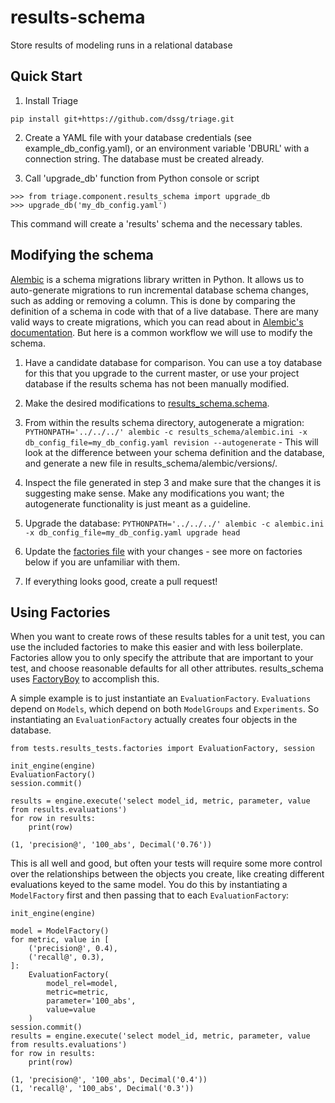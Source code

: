 # results-schema
Store results of modeling runs in a relational database

## Quick Start

1. Install Triage

`pip install git+https://github.com/dssg/triage.git`

2. Create a YAML file with your database credentials (see example_db_config.yaml), or an environment variable 'DBURL' with a connection string. The database must be created already.

3. Call 'upgrade_db' function from Python console or script

```
>>> from triage.component.results_schema import upgrade_db
>>> upgrade_db('my_db_config.yaml')
```

This command will create a 'results' schema and the necessary tables.


## Modifying the schema

[Alembic](http://alembic.zzzcomputing.com/en/latest/tutorial.html) is a schema migrations library written in Python. It allows us to auto-generate migrations to run incremental database schema changes, such as adding or removing a column. This is done by comparing the definition of a schema in code with that of a live database. There are many valid ways to create migrations, which you can read about in [Alembic's documentation](http://alembic.zzzcomputing.com/en/latest/tutorial.html). But here is a common workflow we will use to modify the schema.

1. Have a candidate database for comparison. You can use a toy database for this that you upgrade to the current master, or use your project database if the results schema has not been manually modified.

2. Make the desired modifications to [results_schema.schema](src/triage/component/results_schema/schema.py).

3. From within the results schema directory, autogenerate a migration: `PYTHONPATH='../../../' alembic -c results_schema/alembic.ini -x db_config_file=my_db_config.yaml revision --autogenerate` - This will look at the difference between your schema definition and the database, and generate a new file in results_schema/alembic/versions/.

4. Inspect the file generated in step 3 and make sure that the changes it is suggesting make sense. Make any modifications you want; the autogenerate functionality is just meant as a guideline.

5. Upgrade the database: `PYTHONPATH='../../../' alembic -c alembic.ini -x db_config_file=my_db_config.yaml upgrade head`

6. Update the [factories file](src/tests/results_tests/factories.py) with your changes - see more on factories below if you are unfamiliar with them.

7. If everything looks good, create a pull request!


## Using Factories

When you want to create rows of these results tables for a unit test, you can use the included factories to make this easier and with less boilerplate.  Factories allow you to only specify the attribute that are important to your test, and choose reasonable defaults for all other attributes. results_schema uses [FactoryBoy](http://factoryboy.readthedocs.io/en/latest/index.html) to accomplish this.

A simple example is to just instantiate an `EvaluationFactory`. `Evaluations` depend on `Models`, which depend on both `ModelGroups` and `Experiments`. So instantiating an `EvaluationFactory` actually creates four objects in the database.

```
from tests.results_tests.factories import EvaluationFactory, session

init_engine(engine)
EvaluationFactory()
session.commit()

results = engine.execute('select model_id, metric, parameter, value from results.evaluations')
for row in results:
	print(row)
```

```
(1, 'precision@', '100_abs', Decimal('0.76'))
```

This is all well and good, but often your tests will require some more control over the relationships between the objects you create, like creating different evaluations keyed to the same model. You do this by instantiating a `ModelFactory` first and then passing that to each `EvaluationFactory`:

```
init_engine(engine)

model = ModelFactory()
for metric, value in [
	('precision@', 0.4),
	('recall@', 0.3),
]:
	EvaluationFactory(
		model_rel=model,
		metric=metric,
		parameter='100_abs',
		value=value
	)
session.commit()
results = engine.execute('select model_id, metric, parameter, value from results.evaluations')
for row in results:
	print(row)
```

```
(1, 'precision@', '100_abs', Decimal('0.4'))
(1, 'recall@', '100_abs', Decimal('0.3'))
```
